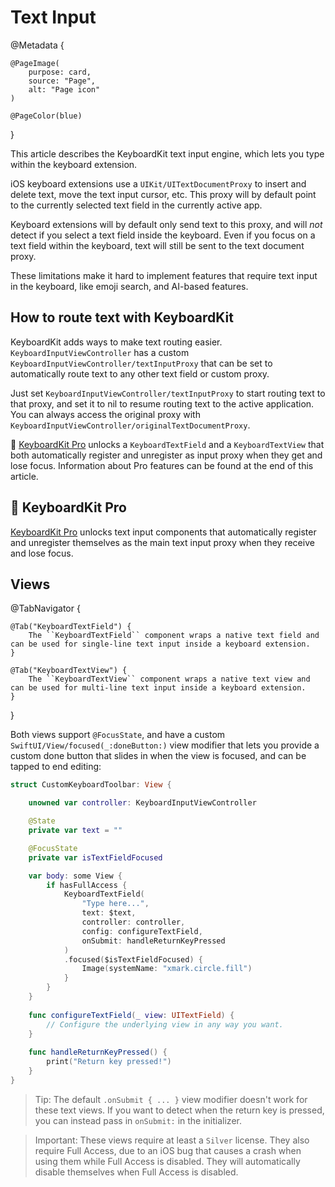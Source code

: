 # Text Input

@Metadata {

    @PageImage(
        purpose: card,
        source: "Page",
        alt: "Page icon"
    )

    @PageColor(blue)
}

This article describes the KeyboardKit text input engine, which lets you type within the keyboard extension.

iOS keyboard extensions use a ``UIKit/UITextDocumentProxy`` to insert and delete text, move the text input cursor, etc. This proxy will by default point to the currently selected text field in the currently active app.

Keyboard extensions will by default only send text to this proxy, and will *not* detect if you select a text field inside the keyboard. Even if you focus on a text field within the keyboard, text will still be sent to the text document proxy.

These limitations make it hard to implement features that require text input in the keyboard, like emoji search, and AI-based features.



## How to route text with KeyboardKit 

KeyboardKit adds ways to make text routing easier. ``KeyboardInputViewController`` has a custom ``KeyboardInputViewController/textInputProxy`` that can be set to automatically route text to any other text field or custom proxy.

Just set ``KeyboardInputViewController/textInputProxy`` to start routing text to that proxy, and set it to nil to resume routing text to the active application. You can always access the original proxy with ``KeyboardInputViewController/originalTextDocumentProxy``.

👑 [KeyboardKit Pro][Pro] unlocks a ``KeyboardTextField`` and a ``KeyboardTextView`` that both automatically register and unregister as input proxy when they get and lose focus. Information about Pro features can be found at the end of this article.




## 👑 KeyboardKit Pro

[KeyboardKit Pro][Pro] unlocks text input components that automatically register and unregister themselves as the main text input proxy when they receive and lose focus.


[Pro]: https://github.com/KeyboardKit/KeyboardKitPro


## Views

@TabNavigator {
    
    @Tab("KeyboardTextField") {
        The ``KeyboardTextField`` component wraps a native text field and can be used for single-line text input inside a keyboard extension.
    }
    
    @Tab("KeyboardTextView") {
        The ``KeyboardTextView`` component wraps a native text view and can be used for multi-line text input inside a keyboard extension.
    }
}

Both views support `@FocusState`, and have a custom ``SwiftUI/View/focused(_:doneButton:)`` view modifier that lets you provide a custom done button that slides in when the view is focused, and can be tapped to end editing:

```swift
struct CustomKeyboardToolbar: View {

    unowned var controller: KeyboardInputViewController

    @State 
    private var text = ""

    @FocusState 
    private var isTextFieldFocused

    var body: some View {
        if hasFullAccess {
            KeyboardTextField(
                "Type here...", 
                text: $text, 
                controller: controller,
                config: configureTextField,
                onSubmit: handleReturnKeyPressed
            )
            .focused($isTextFieldFocused) {
                Image(systemName: "xmark.circle.fill")
            }
        }
    }
    
    func configureTextField(_ view: UITextField) {
        // Configure the underlying view in any way you want.
    }
    
    func handleReturnKeyPressed() {
        print("Return key pressed!")
    }
}
```

> Tip: The default `.onSubmit { ... }` view modifier doesn't work for these text views. If you want to detect when the return key is pressed, you can instead pass in `onSubmit:` in the initializer.

> Important: These views require at least a `Silver` license. They also require Full Access, due to an iOS bug that causes a crash when using them while Full Access is disabled. They will automatically disable themselves when Full Access is disabled.
